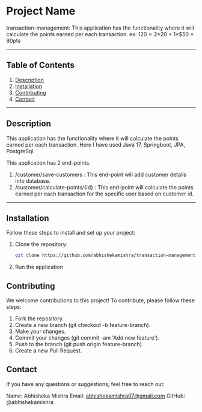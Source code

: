 # Project Name

transaction-management:  This application has the functionality where it will calculate the points earned per each transaction.
ex: $120 = 2*$20 + 1*$50 = 90pts

---

## Table of Contents

1. [Description](#description)
2. [Installation](#installation)
4. [Contributing](#contributing)
6. [Contact](#contact)

---

## Description

This application has the functionality where it will calculate the points earned per each transaction. Here I have used Java 17, Springboot, JPA, PostgreSql.

This application has 2 end-points.
1. /customer/save-customers : This end-point will add customer details into database.
2. /customer/calculate-points/{id} : This end-point will calculate the points earned per each transaction for the specific user based on customer id.

---

## Installation

Follow these steps to install and set up your project:

1. Clone the repository:
   ```bash
   git clone https://github.com/abhishekamishra/transaction-management
   
2. Run the application

## Contributing

We welcome contributions to this project! To contribute, please follow these steps:

1. Fork the repository.
2. Create a new branch (git checkout -b feature-branch).
3. Make your changes.
4. Commit your changes (git commit -am 'Add new feature').
5. Push to the branch (git push origin feature-branch).
6. Create a new Pull Request.

## Contact

If you have any questions or suggestions, feel free to reach out:

Name: Abhisheka Mishra
Email: abhishekamishra07@gmail.com
GitHub: @abhishekamishra